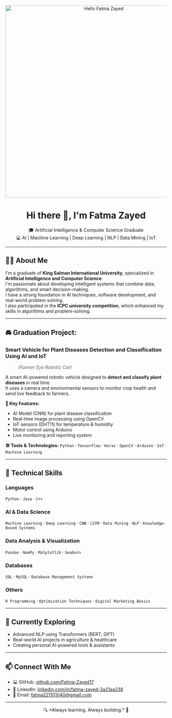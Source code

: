 <p align="center">
  <img src="hello-fatma.png" alt="Hello Fatma Zayed" width="600"/>
</p>

<h1 align="center">Hi there 👋, I'm Fatma Zayed</h1>

<p align="center">
🎓 Artificial Intelligence & Computer Science Graduate  
<br>
💻 AI | Machine Learning | Deep Learning | NLP | Data Mining | IoT  
</p>

---

## 👩‍💻 About Me

I'm a graduate of **King Salman International University**, specialized in **Artificial Intelligence and Computer Science**.  
I'm passionate about developing intelligent systems that combine data, algorithms, and smart decision-making.  
I have a strong foundation in AI techniques, software development, and real-world problem solving.  
I also participated in the **ICPC university competition**, which enhanced my skills in algorithms and problem-solving.

---

## 🚘 Graduation Project:  
### Smart Vehicle for Plant Diseases Detection and Classification Using AI and IoT  
> *(Farmer Eye Robotic Car)*

A smart AI-powered robotic vehicle designed to **detect and classify plant diseases** in real time.  
It uses a camera and environmental sensors to monitor crop health and send live feedback to farmers.

**🔧 Key Features:**
- AI Model (CNN) for plant disease classification
- Real-time image processing using OpenCV
- IoT sensors (DHT11) for temperature & humidity
- Motor control using Arduino
- Live monitoring and reporting system

**🛠 Tools & Technologies:**
`Python` · `TensorFlow` · `Keras` · `OpenCV` · `Arduino` · `IoT` · `Machine Learning`

---

## 🧠 Technical Skills

### Languages  
`Python` · `Java` · `C++`

### AI & Data Science  
`Machine Learning` · `Deep Learning` · `CNN` · `LSTM` · `Data Mining` · `NLP` · `Knowledge-Based Systems`

### Data Analysis & Visualization  
`Pandas` · `NumPy` · `Matplotlib` · `Seaborn`

### Databases  
`SQL` · `MySQL` · `Database Management Systems`

### Others  
`R Programming` · `Optimization Techniques` · `Digital Marketing Basics`

---

## 🚀 Currently Exploring
- Advanced NLP using Transformers (BERT, GPT)
- Real-world AI projects in agriculture & healthcare
- Creating personal AI-powered tools & assistants

---

## 📫 Connect With Me

- 💻 GitHub: [github.com/Fatma-Zayed17](https://github.com/Fatma-Zayed17)
- 💼 LinkedIn: [linkedin.com/in/fatma-zayed-3a21aa238](https://www.linkedin.com/in/fatma-zayed-3a21aa238)
- 📧 Email: fatma221101040@gmail.com

---

<p align="center">
  🔍 *Always learning. Always building.* 🚀
</p>
